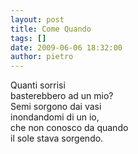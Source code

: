```yaml
---
layout: post
title: Come Quando
tags: []
date: 2009-06-06 18:32:00
author: pietro
---
```

Quanti sorrisi<br/>basterebbero ad un mio?<br/>Semi sorgono dai vasi<br/>inondandomi di un io,<br/>che non conosco da quando<br/>il sole stava sorgendo.
